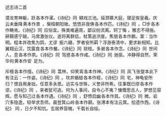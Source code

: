 述志诗二首

  

潜龙育神躯，跃 各本作濯。《诗纪》同  鳞戏兰池。延颈慕大庭，寝足俟皇羲。庆云未垂降 黄本作景  ，槃桓朝阳陂。悠悠非我俦 各本作匹。《诗纪》同  ，□步 各本作畴肯。《诗纪》同  应俗宜。殊类难遍周，鄙议纷流离。轲丁悔 ，雅志不得施。耕耨感宁越，马席激张仪。逝将离群侣，杖策追洪崖。焦朋 各本作鹏。案：当作明。程本并改焦为鹍，尤谬  振六翮，罗者安所羁？浮游泰清中，更求新相知。比翼翔云汉，饮露食 各本作餐。《诗纪》同  琼枝。多谢 各本作念。《诗纪》同  世间人，息 各本作夙。《诗纪》同  驾惑 各本作咸。《诗纪》同  驰驱。冲静得自然，荣华何 黄本作安  足为。

斥檀 各本作擅。《诗纪》同  蒿林，仰笑鸾 各本作神。《诗纪》同  凤飞 张燮本此下有注云：一作姿。《诗纪》同  。坎井蝤蛙 各本作蛭，《诗纪》同  宅，神龟安所归？恨自用身拙，任意多永思。远实与世殊，义誉非所希。往事既已缪 各本作谬。《诗纪》同  ，来者犹可追。何为人事间，自令心不夷？慷慨思古人，梦想见容辉。愿与知己过 各本作遇。《诗纪》同  ，舒愤启幽 各本作其。《诗纪》同  微。岩穴多隐逸，轻举求吾师。晨登箕山岭 各本作巅。张溥本有注云箕。拾遗作西。《诗纪》 同 ，日夕不知饥。玄居养营魄，千载长自绥。